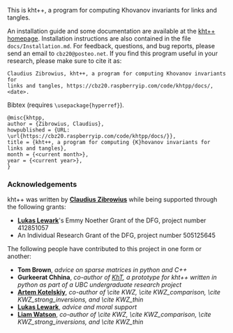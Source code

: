 This is kht++, a program for computing Khovanov invariants for links and tangles.

An installation guide and some documentation are available at the [kht++ homepage](https://cbz20.raspberryip.com/code/khtpp/docs/).
Installation instructions are also contained in the file `docs/Installation.md`.
For feedback, questions, and bug reports, please send an email to `cbz20@posteo.net`.
If you find this program useful in your research, please make sure to cite it as:

	Claudius Zibrowius, kht++, a program for computing Khovanov invariants for
	links and tangles, https://cbz20.raspberryip.com/code/khtpp/docs/, <date>. 

Bibtex (requires `\usepackage{hyperref}`).

	@misc{khtpp,
	author = {Zibrowius, Claudius},
	howpublished = {URL: \url{https://cbz20.raspberryip.com/code/khtpp/docs/}},
	title = {kht++, a program for computing {K}hovanov invariants for links and tangles},
	month = {<current month>},
	year = {<current year>},
	} 

### Acknowledgements

kht++ was written by __[Claudius Zibrowius](https://cbz20.raspberryip.com/)__ while being supported through the following grants:

* __[Lukas Lewark](https://people.math.ethz.ch/~llewark/)__'s Emmy Noether Grant of the DFG, project number 412851057
* An Individual Research Grant of the DFG, project number 505125645

The following people have contributed to this project in one form or another: 

* __Tom Brown__, _advice on sparse matrices in python and C++_
* __Gurkeerat Chhina__, _co-author of [KhT](https://github.com/spinachstealer/KhT"), a prototype for kht++ written in python as part of a UBC undergraduate research project_
* __[Artem Kotelskiy](https://artofkot.github.io/)__, <i>co-author of \cite KWZ, \cite KWZ_comparison, \cite KWZ_strong_inversions, and \cite KWZ_thin </i>
* __[Lukas Lewark](https://people.math.ethz.ch/~llewark/)__, _advice and moral support_
* __[Liam Watson](https://www.math.ubc.ca/~liam/)__, <i>co-author of \cite KWZ, \cite KWZ_comparison, \cite KWZ_strong_inversions, and \cite KWZ_thin </i>


